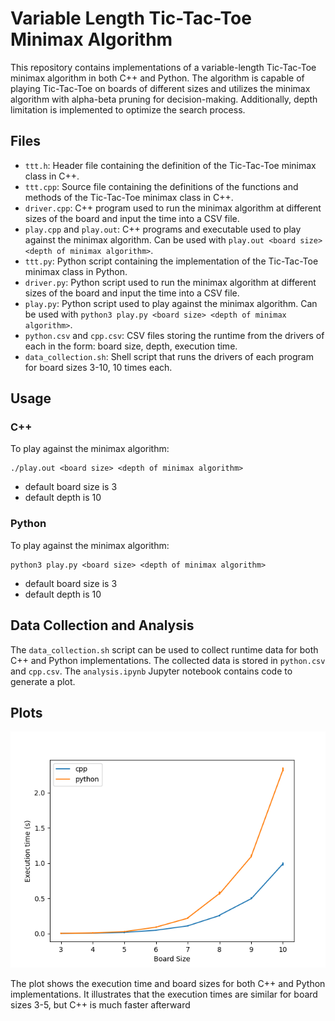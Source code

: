 # Variable Length Tic-Tac-Toe Minimax Algorithm

This repository contains implementations of a variable-length Tic-Tac-Toe minimax algorithm in both C++ and Python. The algorithm is capable of playing Tic-Tac-Toe on boards of different sizes and utilizes the minimax algorithm with alpha-beta pruning for decision-making. Additionally, depth limitation is implemented to optimize the search process.

## Files

- `ttt.h`: Header file containing the definition of the Tic-Tac-Toe minimax class in C++.
- `ttt.cpp`: Source file containing the definitions of the functions and methods of the Tic-Tac-Toe minimax class in C++.
- `driver.cpp`: C++ program used to run the minimax algorithm at different sizes of the board and input the time into a CSV file.
- `play.cpp` and `play.out`: C++ programs and executable used to play against the minimax algorithm. Can be used with `play.out <board size> <depth of minimax algorithm>`.
- `ttt.py`: Python script containing the implementation of the Tic-Tac-Toe minimax class in Python.
- `driver.py`: Python script used to run the minimax algorithm at different sizes of the board and input the time into a CSV file.
- `play.py`: Python script used to play against the minimax algorithm. Can be used with `python3 play.py <board size> <depth of minimax algorithm>`.
- `python.csv` and `cpp.csv`: CSV files storing the runtime from the drivers of each in the form: board size, depth, execution time.
- `data_collection.sh`: Shell script that runs the drivers of each program for board sizes 3-10, 10 times each.

## Usage

### C++

To play against the minimax algorithm:

```shell
./play.out <board size> <depth of minimax algorithm>
```
- default board size is 3
- default depth is 10

### Python

To play against the minimax algorithm:

```shell
python3 play.py <board size> <depth of minimax algorithm>
```
- default board size is 3
- default depth is 10

## Data Collection and Analysis

The `data_collection.sh` script can be used to collect runtime data for both C++ and Python implementations. The collected data is stored in `python.csv` and `cpp.csv`. The `analysis.ipynb` Jupyter notebook contains code to generate a plot.

## Plots

![Board Size vs Execution Time Plot](Board_Size_vs_Execution_Time_Plot.png)

The plot shows the execution time and board sizes for both C++ and Python implementations. It illustrates that the execution times are similar for board sizes 3-5, but C++ is much faster afterward

